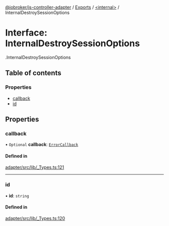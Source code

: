 [@iobroker/js-controller-adapter](../README.md) / [Exports](../modules.md) / [<internal\>](../modules/internal_.md) / InternalDestroySessionOptions

# Interface: InternalDestroySessionOptions

[<internal>](../modules/internal_.md).InternalDestroySessionOptions

## Table of contents

### Properties

- [callback](internal_.InternalDestroySessionOptions.md#callback)
- [id](internal_.InternalDestroySessionOptions.md#id)

## Properties

### callback

• `Optional` **callback**: [`ErrorCallback`](../modules/internal_.md#errorcallback)

#### Defined in

[adapter/src/lib/_Types.ts:121](https://github.com/ioBroker/ioBroker.js-controller/blob/c7ef56a8/packages/adapter/src/lib/_Types.ts#L121)

___

### id

• **id**: `string`

#### Defined in

[adapter/src/lib/_Types.ts:120](https://github.com/ioBroker/ioBroker.js-controller/blob/c7ef56a8/packages/adapter/src/lib/_Types.ts#L120)
